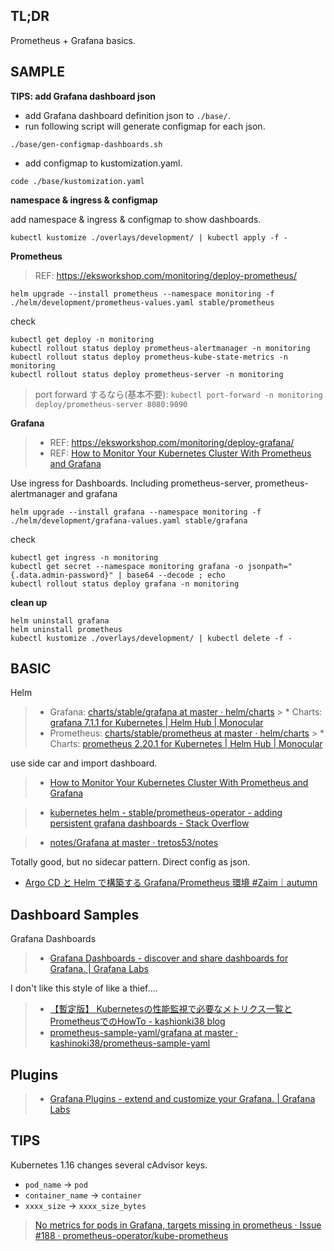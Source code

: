 ## TL;DR

Prometheus + Grafana basics.

## SAMPLE

**TIPS: add Grafana dashboard json**

* add Grafana dashboard definition json to `./base/`.
* run following script will generate configmap for each json.

```shell
./base/gen-configmap-dashboards.sh
```

* add configmap to kustomization.yaml.

```shell
code ./base/kustomization.yaml
```

**namespace & ingress & configmap**

add namespace & ingress & configmap to show dashboards.

```shell
kubectl kustomize ./overlays/development/ | kubectl apply -f -
```

**Prometheus**

> REF: https://eksworkshop.com/monitoring/deploy-prometheus/

```shell
helm upgrade --install prometheus --namespace monitoring -f ./helm/development/prometheus-values.yaml stable/prometheus
```

check

```shell
kubectl get deploy -n monitoring
kubectl rollout status deploy prometheus-alertmanager -n monitoring
kubectl rollout status deploy prometheus-kube-state-metrics -n monitoring
kubectl rollout status deploy prometheus-server -n monitoring
```

> port forward するなら(基本不要): `kubectl port-forward -n monitoring deploy/prometheus-server 8080:9090`

**Grafana**

> * REF: https://eksworkshop.com/monitoring/deploy-grafana/
> * REF: [How to Monitor Your Kubernetes Cluster With Prometheus and Grafana](https://blog.container-solutions.com/how-to-monitor-your-kubernetes-cluster-with-prometheus-and-grafana)

Use ingress for Dashboards. Including prometheus-server, prometheus-alertmanager and grafana

```shell
helm upgrade --install grafana --namespace monitoring -f ./helm/development/grafana-values.yaml stable/grafana
```

check

```shell
kubectl get ingress -n monitoring
kubectl get secret --namespace monitoring grafana -o jsonpath="{.data.admin-password}" | base64 --decode ; echo
kubectl rollout status deploy grafana -n monitoring
```

**clean up**

```shell
helm uninstall grafana
helm uninstall prometheus
kubectl kustomize ./overlays/development/ | kubectl delete -f -
```

## BASIC

Helm

> * Grafana: [charts/stable/grafana at master · helm/charts](https://github.com/helm/charts/tree/master/stable/grafana)
    > * Charts: [grafana 7\.1\.1 for Kubernetes \| Helm Hub \| Monocular](https://hub.helm.sh/charts/stable/grafana)
> * Prometheus: [charts/stable/prometheus at master · helm/charts](https://github.com/helm/charts/tree/master/stable/prometheus)
    > * Charts: [prometheus 2\.20\.1 for Kubernetes \| Helm Hub \| Monocular](https://hub.helm.sh/charts/stable/prometheus)

use side car and import dashboard.

> * [How to Monitor Your Kubernetes Cluster With Prometheus and Grafana](https://blog.container-solutions.com/how-to-monitor-your-kubernetes-cluster-with-prometheus-and-grafana)

> * [kubernetes helm \- stable/prometheus\-operator \- adding persistent grafana dashboards \- Stack Overflow](https://stackoverflow.com/questions/57322022/stable-prometheus-operator-adding-persistent-grafana-dashboards)

> * [notes/Grafana at master · tretos53/notes](https://github.com/tretos53/notes/tree/master/Grafana)

Totally good, but no sidecar pattern. Direct config as json.

* [Argo CD と Helm で構築する Grafana/Prometheus 環境 \#Zaim｜autumn](https://blog.zaim.co.jp/n/n9c0ab77fb593)

## Dashboard Samples

Grafana Dashboards

> * [Grafana Dashboards \- discover and share dashboards for Grafana\. \| Grafana Labs](https://grafana.com/grafana/dashboards?direction=desc&orderBy=reviewsCount&search=kubernetes&dataSource=prometheus)

I don't like this style of like a thief....

> * [【暫定版】 Kubernetesの性能監視で必要なメトリクス一覧とPrometheusでのHowTo \- kashionki38 blog](https://kashionki38.hatenablog.com/entry/2020/08/06/011420)
> * [prometheus\-sample\-yaml/grafana at master · kashinoki38/prometheus\-sample\-yaml](https://github.com/kashinoki38/prometheus-sample-yaml/tree/master/grafana)


## Plugins

> * [Grafana Plugins \- extend and customize your Grafana\. \| Grafana Labs](https://grafana.com/grafana/plugins)

## TIPS

Kubernetes 1.16 changes several cAdvisor keys.

* `pod_name` -> `pod`
* `container_name` -> `container`
* `xxxx_size` -> `xxxx_size_bytes`

> [No metrics for pods in Grafana, targets missing in prometheus · Issue \#188 · prometheus\-operator/kube\-prometheus](https://github.com/prometheus-operator/kube-prometheus/issues/188)